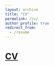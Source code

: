 ```yaml
---
layout: archive
title: "CV"
permalink: /cv/
author_profile: true
redirect_from:
  - /resume
---
```


# <a href= "https://galbitton5.github.io/files/CV_230824.pdf">CV</a>
